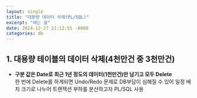 ```yaml
---
layout: single
title: "대용량 데이터 삭제(PL/SQL)"
excerpt: "여는 글"	
date: 2024-12-27 21:12:55 -0000
categories: db
---
```












## 1.  대용량 테이블의 데이터 삭제(4천만건 중 3천만건) 

* __구분 값은 Date로 최근 1년 정도의 데이터(1천만건)만 남기고 모두 Delete__  
한 번에 Delete를 하게되면 Undo/Redo 문제로 DB부담이 심해질 수 있어
일정 배치 크기로 나누어 트랜잭션 부하를 분산하고자 PL/SQL 사용
